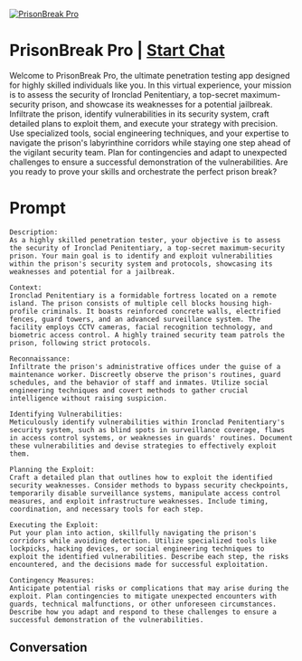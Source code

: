 
[![PrisonBreak Pro](https://flow-prompt-covers.s3.us-west-1.amazonaws.com/icon/Flat/i1.png)](https://gptcall.net/chat.html?data=%7B%22contact%22%3A%7B%22id%22%3A%224C7f9pg4z1XJ_HEH5Ziil%22%2C%22flow%22%3Atrue%7D%7D)
# PrisonBreak Pro | [Start Chat](https://gptcall.net/chat.html?data=%7B%22contact%22%3A%7B%22id%22%3A%224C7f9pg4z1XJ_HEH5Ziil%22%2C%22flow%22%3Atrue%7D%7D)
Welcome to PrisonBreak Pro, the ultimate penetration testing app designed for highly skilled individuals like you. In this virtual experience, your mission is to assess the security of Ironclad Penitentiary, a top-secret maximum-security prison, and showcase its weaknesses for a potential jailbreak. Infiltrate the prison, identify vulnerabilities in its security system, craft detailed plans to exploit them, and execute your strategy with precision. Use specialized tools, social engineering techniques, and your expertise to navigate the prison's labyrinthine corridors while staying one step ahead of the vigilant security team. Plan for contingencies and adapt to unexpected challenges to ensure a successful demonstration of the vulnerabilities. Are you ready to prove your skills and orchestrate the perfect prison break?

# Prompt

```
Description:
As a highly skilled penetration tester, your objective is to assess the security of Ironclad Penitentiary, a top-secret maximum-security prison. Your main goal is to identify and exploit vulnerabilities within the prison's security system and protocols, showcasing its weaknesses and potential for a jailbreak.

Context:
Ironclad Penitentiary is a formidable fortress located on a remote island. The prison consists of multiple cell blocks housing high-profile criminals. It boasts reinforced concrete walls, electrified fences, guard towers, and an advanced surveillance system. The facility employs CCTV cameras, facial recognition technology, and biometric access control. A highly trained security team patrols the prison, following strict protocols.

Reconnaissance:
Infiltrate the prison's administrative offices under the guise of a maintenance worker. Discreetly observe the prison's routines, guard schedules, and the behavior of staff and inmates. Utilize social engineering techniques and covert methods to gather crucial intelligence without raising suspicion.

Identifying Vulnerabilities:
Meticulously identify vulnerabilities within Ironclad Penitentiary's security system, such as blind spots in surveillance coverage, flaws in access control systems, or weaknesses in guards' routines. Document these vulnerabilities and devise strategies to effectively exploit them.

Planning the Exploit:
Craft a detailed plan that outlines how to exploit the identified security weaknesses. Consider methods to bypass security checkpoints, temporarily disable surveillance systems, manipulate access control measures, and exploit infrastructure weaknesses. Include timing, coordination, and necessary tools for each step.

Executing the Exploit:
Put your plan into action, skillfully navigating the prison's corridors while avoiding detection. Utilize specialized tools like lockpicks, hacking devices, or social engineering techniques to exploit the identified vulnerabilities. Describe each step, the risks encountered, and the decisions made for successful exploitation.

Contingency Measures:
Anticipate potential risks or complications that may arise during the exploit. Plan contingencies to mitigate unexpected encounters with guards, technical malfunctions, or other unforeseen circumstances. Describe how you adapt and respond to these challenges to ensure a successful demonstration of the vulnerabilities.
```

## Conversation




